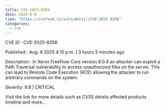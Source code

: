 ```yaml
--- 
title: CVE-2025-8356
date: 2025-8-8
lien: "https://cvefeed.io/vuln/detail/CVE-2025-8356"
categories:
  - cve
---
```


CVE ID : CVE-2025-8356

Published :  Aug. 8
2025
4:15 p.m. | 3 hours
5 minutes ago

Description : In Xerox FreeFlow Core version 8.0.4
an attacker can exploit a Path Traversal vulnerability to access unauthorized files on the server. This can lead to Remote Code Execution (RCE)
allowing the attacker to run arbitrary commands on the system.

Severity: 9.8 | CRITICAL

Visit the link for more details
such as CVSS details
affected products
timeline
and more...
